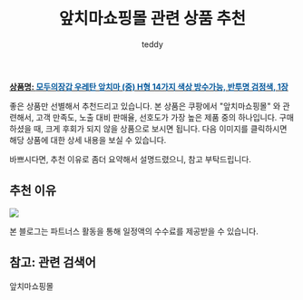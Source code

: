 ﻿---
layout: post
title:  "앞치마쇼핑몰 관련 상품 추천"
author: teddy
categories: [ 가구/인테리어 ]
tags: [앞치마쇼핑몰]
image: https://static.coupangcdn.com/image/vendor_inventory/images/2018/03/07/12/4/9ba30b79-9916-4721-ab1e-df76b7599d4b.jpg 
description: "쿠팡에서 앞치마쇼핑몰 관련 상품으로 가장 고객 선호도가 높은 제품 중 하나입니다."
---

<a href="https://link.coupang.com/re/AFFSDP?lptag=AF3256674&pageKey=12736001&itemId=53840459&vendorItemId=70477347514&traceid=V0-153-803fb23a597d0b6d"><b>상품명: <font color='#01579B'>모두의장갑 우레탄 앞치마 (중) H형 14가지 색상 방수가능, 반투명 검정색, 1장</font></b></a>

좋은 상품만 선별해서 추천드리고 있습니다.
본 상품은 쿠팡에서 "앞치마쇼핑몰" 와 관련해서, 고객 만족도, 노출 대비 판매율, 선호도가 가장 높은 제품 중의 하나입니다.
구매하셨을 때, 크게 후회가 되지 않을 상품으로 보시면 됩니다. 
다음 이미지를 클릭하시면 해당 상품에 대한 상세 내용을 보실 수 있습니다.

바쁘시다면, 추천 이유로 좀더 요약해서 설명드렸으니, 참고 부탁드립니다.

## 추천 이유 

<a href="https://link.coupang.com/re/AFFSDP?lptag=AF3256674&pageKey=12736001&itemId=53840459&vendorItemId=70477347514&traceid=V0-153-803fb23a597d0b6d"><img src="https://thumbnail7.coupangcdn.com/thumbnails/remote/q89/image/vendor_inventory/2aaa/d6949c52ac17e46948df9c8e58fdfb250534495df583ec100b6ec886f32f.jpg"></a> 

본 블로그는 파트너스 활동을 통해 일정액의 수수료를 제공받을 수 있습니다.

## 참고: 관련 검색어    
앞치마쇼핑몰
